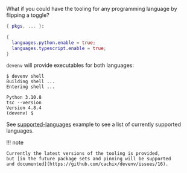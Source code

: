 What if you could have the tooling for any programming language by flipping a toggle?

```nix title="devenv.nix"
{ pkgs, ... }:

{
  languages.python.enable = true;
  languages.typescript.enable = true;
}
```

``devenv`` will provide executables for both languages:

```shell-session
$ devenv shell
Building shell ...
Entering shell ...

Python 3.10.8
tsc --version
Version 4.8.4
(devenv) $ 
```

See [supported-languages](https://github.com/cachix/devenv/blob/main/examples/supported-languages/devenv.nix) example to see a list of currently supported languages.

!!! note 

    Currently the latest versions of the tooling is provided,
    but [in the future package sets and pinning will be supported
    and documented](https://github.com/cachix/devenv/issues/16).
